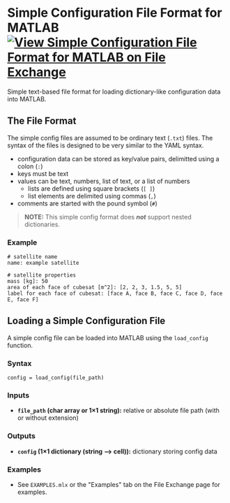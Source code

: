 # Simple Configuration File Format for MATLAB [![View Simple Configuration File Format for MATLAB on File Exchange](https://www.mathworks.com/matlabcentral/images/matlab-file-exchange.svg)](https://www.mathworks.com/matlabcentral/fileexchange/129884-simple-configuration-file-format-for-matlab)

Simple text-based file format for loading dictionary-like configuration data into MATLAB.

## The File Format

The simple config files are assumed to be ordinary text (`.txt`) files. The syntax of the files is designed to be very similar to the YAML syntax.
- configuration data can be stored as key/value pairs, delimitted using a colon (`:`)
- keys must be text
- values can be text, numbers, list of text, or a list of numbers
	- lists are defined using square brackets (`[ ]`)
	- list elements are delimited using commas (`,`)
- comments are started with the pound symbol (`#`)

> **NOTE:** This simple config format does **_not_** support nested dictionaries.


### Example

```
# satellite name
name: example satellite

# satellite properties
mass [kg]: 50
area of each face of cubesat [m^2]: [2, 2, 3, 1.5, 5, 5]
label for each face of cubesat: [face A, face B, face C, face D, face E, face F]
```


## Loading a Simple Configuration File

A simple config file can be loaded into MATLAB using the `load_config` function.


### Syntax

`config = load_config(file_path)`

### Inputs

- **`file_path` (char array or 1×1 string):** relative or absolute file path (with or without extension)


### Outputs
- **`config` (1×1 dictionary (string --> cell)):** dictionary storing config data


### Examples
- See `EXAMPLES.mlx` or the "Examples" tab on the File Exchange page for examples.